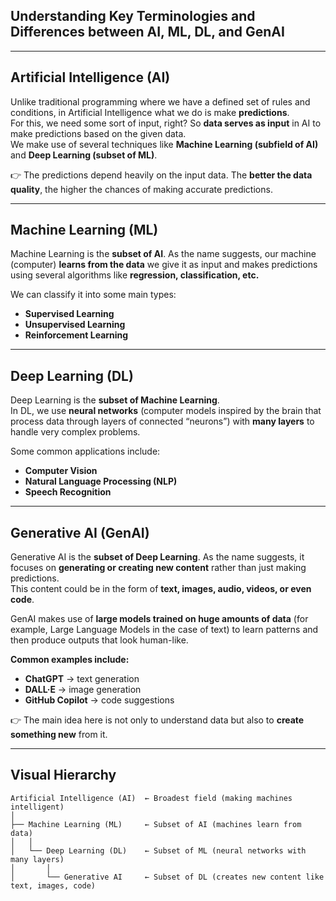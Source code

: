 ## Understanding Key Terminologies and Differences between AI, ML, DL, and GenAI

---

## Artificial Intelligence (AI)

Unlike traditional programming where we have a defined set of rules and conditions, in Artificial Intelligence what we do is make **predictions**.  
For this, we need some sort of input, right? So **data serves as input** in AI to make predictions based on the given data.  
We make use of several techniques like **Machine Learning (subfield of AI)** and **Deep Learning (subset of ML)**.  

👉 The predictions depend heavily on the input data. The **better the data quality**, the higher the chances of making accurate predictions.  

---

## Machine Learning (ML)

Machine Learning is the **subset of AI**. As the name suggests, our machine (computer) **learns from the data** we give it as input and makes predictions using several algorithms like **regression, classification, etc.**  

We can classify it into some main types:
- **Supervised Learning**  
- **Unsupervised Learning**  
- **Reinforcement Learning**

---

## Deep Learning (DL)

Deep Learning is the **subset of Machine Learning**.  
In DL, we use **neural networks** (computer models inspired by the brain that process data through layers of connected “neurons”) with **many layers** to handle very complex problems.  

Some common applications include:
- **Computer Vision**  
- **Natural Language Processing (NLP)**  
- **Speech Recognition**

---

## Generative AI (GenAI)

Generative AI is the **subset of Deep Learning**. As the name suggests, it focuses on **generating or creating new content** rather than just making predictions.  
This content could be in the form of **text, images, audio, videos, or even code**.  

GenAI makes use of **large models trained on huge amounts of data** (for example, Large Language Models in the case of text) to learn patterns and then produce outputs that look human-like.  

**Common examples include:**
- **ChatGPT** → text generation  
- **DALL·E** → image generation  
- **GitHub Copilot** → code suggestions  

👉 The main idea here is not only to understand data but also to **create something new** from it.

---

## Visual Hierarchy

```text
Artificial Intelligence (AI)  ← Broadest field (making machines intelligent)
│
├── Machine Learning (ML)     ← Subset of AI (machines learn from data)
│   │
│   └── Deep Learning (DL)    ← Subset of ML (neural networks with many layers)
│       │
│       └── Generative AI     ← Subset of DL (creates new content like text, images, code)
